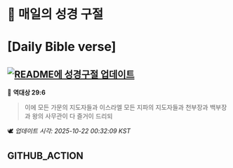 # 🙏 매일의 성경 구절
# [Daily Bible verse]
## [![README에 성경구절 업데이트](https://github.com/DONGSUKA/first_test/actions/workflows/update-readme-bible.yml/badge.svg)](https://github.com/DONGSUKA/first_test/actions/workflows/update-readme-bible.yml)
<!-- START_BIBLE_VERSE -->
📖 **역대상 29:6**
> 이에 모든 가문의 지도자들과 이스라엘 모든 지파의 지도자들과 천부장과 백부장과 왕의 사무관이 다 즐거이 드리되

🕊️ _업데이트 시각: 2025-10-22 00:32:09 KST_
  <!-- END_BIBLE_VERSE -->
## GITHUB_ACTION
